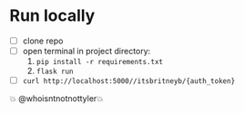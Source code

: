 # Run locally

- [ ] clone repo
- [ ] open terminal in project directory:  
    1. `pip install -r requirements.txt` 
    2. `flask run`
- [ ] `curl http://localhost:5000//itsbritneyb/{auth_token}`

💥 @whoisntnotnottyler💥  